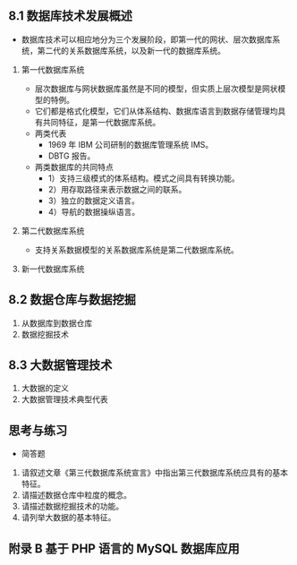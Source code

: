 ## 8.1 数据库技术发展概述

- 数据库技术可以相应地分为三个发展阶段，即第一代的网状、层次数据库系统，第二代的关系数据库系统，以及新一代的数据库系统。

1. 第一代数据库系统

   - 层次数据库与网状数据库虽然是不同的模型，但实质上层次模型是网状模型的特例。
   - 它们都是格式化模型，它们从体系结构、数据库语言到数据存储管理均具有共同特征，是第一代数据库系统。
   - 两类代表
     - 1969 年 IBM 公司研制的数据库管理系统 IMS。
     - DBTG 报告。
   - 两类数据库的共同特点
     - 1）支持三级模式的体系结构。模式之间具有转换功能。
     - 2）用存取路径来表示数据之间的联系。
     - 3）独立的数据定义语言。
     - 4）导航的数据操纵语言。

2. 第二代数据库系统
   - 支持关系数据模型的关系数据库系统是第二代数据库系统。
3. 新一代数据库系统

## 8.2 数据仓库与数据挖掘

1. 从数据库到数据仓库
2. 数据挖掘技术

## 8.3 大数据管理技术

1. 大数据的定义
2. 大数据管理技术典型代表

## 思考与练习

- 简答题

1. 请叙述文章《第三代数据库系统宣言》中指出第三代数据库系统应具有的基本特征。
2. 请描述数据仓库中粒度的概念。
3. 请描述数据挖掘技术的功能。
4. 请列举大数据的基本特征。

## 附录 B 基于 PHP 语言的 MySQL 数据库应用
